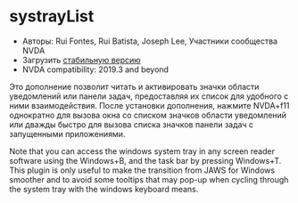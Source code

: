 # systrayList #

*   Авторы: Rui Fontes, Rui Batista, Joseph Lee, Участники сообщества NVDA
*   Загрузить [стабильную версию][1]
*   NVDA compatibility: 2019.3 and beyond

Это дополнение позволит читать и активировать значки области уведомлений или
панели задач, предоставляя их список для удобного с ними
взаимодействия. После установки дополнения, нажмите NVDA+f11 однократно для
вызова окна со списком значков области уведомлений или дважды быстро для
вызова списка значков панели задач с запущенными приложениями.

Note that you can access the windows system tray in any screen reader
software using the Windows+B, and the task bar by pressing Windows+T. This
plugin is only useful to make the transition from JAWS for Windows smoother
and to avoid some tooltips that may pop-up when cycling through the system
tray with the windows keyboard means.


[1]: https://github.com/ruifontes/systrayList/releases/download/2024.01.07/systrayList-2024.01.07.nvda-addon
